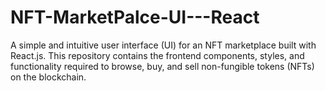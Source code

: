 # NFT-MarketPalce-UI---React
A simple and intuitive user interface (UI) for an NFT marketplace built with React.js. This repository contains the frontend components, styles, and functionality required to browse, buy, and sell non-fungible tokens (NFTs) on the blockchain. 
